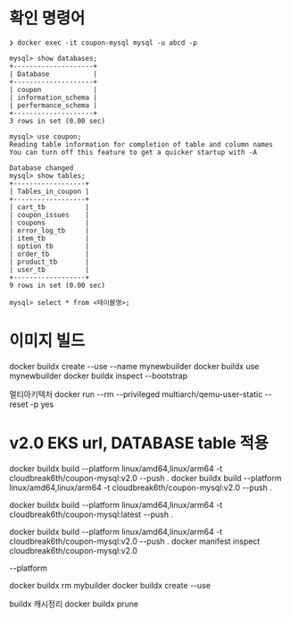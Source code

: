 # 확인 명령어 
```
❯ docker exec -it coupon-mysql mysql -u abcd -p

mysql> show databases;
+--------------------+
| Database           |
+--------------------+
| coupon             |
| information_schema |
| performance_schema |
+--------------------+
3 rows in set (0.00 sec)

mysql> use coupon;
Reading table information for completion of table and column names
You can turn off this feature to get a quicker startup with -A

Database changed 
mysql> show tables;  
+------------------+
| Tables_in_coupon |
+------------------+
| cart_tb          |
| coupon_issues    |
| coupons          |
| error_log_tb     |
| item_tb          |
| option_tb        |
| order_tb         |
| product_tb       |
| user_tb          |
+------------------+
9 rows in set (0.00 sec)

mysql> select * from <테이블명>;
```

# 이미지 빌드 
docker buildx create --use --name mynewbuilder
docker buildx use mynewbuilder
docker buildx inspect --bootstrap

멀티아키텍처 
docker run --rm --privileged multiarch/qemu-user-static --reset -p yes



# v2.0 EKS url, DATABASE table 적용
docker buildx build --platform linux/amd64,linux/arm64 -t cloudbreak6th/coupon-mysql:v2.0 --push .
docker buildx build --platform linux/amd64,linux/arm64 -t cloudbreak6th/coupon-mysql:v2.0 --push .

docker buildx build --platform linux/amd64,linux/arm64 -t cloudbreak6th/coupon-mysql:latest --push .

docker buildx build --platform linux/amd64,linux/arm64 -t cloudbreak6th/coupon-mysql:v2.0 --push .
docker manifest inspect cloudbreak6th/coupon-mysql:v2.0


--platform

docker buildx rm mybuilder
docker buildx create --use


buildx 캐시정리
docker buildx prune


